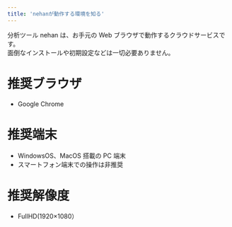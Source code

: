 ```yaml
---
title: 'nehanが動作する環境を知る'
---
```


分析ツール nehan は、お手元の Web ブラウザで動作するクラウドサービスです。  
面倒なインストールや初期設定などは一切必要ありません。

# 推奨ブラウザ

- Google Chrome

# 推奨端末

- WindowsOS、MacOS 搭載の PC 端末
- スマートフォン端末での操作は非推奨

# 推奨解像度

- FullHD(1920×1080）
